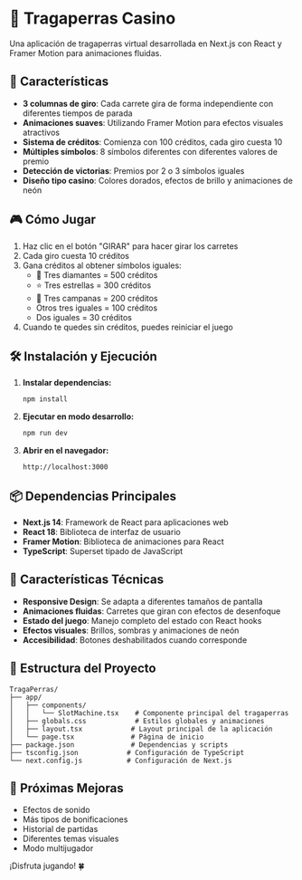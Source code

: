 # 🎰 Tragaperras Casino

Una aplicación de tragaperras virtual desarrollada en Next.js con React y Framer Motion para animaciones fluidas.

## 🚀 Características

- **3 columnas de giro**: Cada carrete gira de forma independiente con diferentes tiempos de parada
- **Animaciones suaves**: Utilizando Framer Motion para efectos visuales atractivos
- **Sistema de créditos**: Comienza con 100 créditos, cada giro cuesta 10
- **Múltiples símbolos**: 8 símbolos diferentes con diferentes valores de premio
- **Detección de victorias**: Premios por 2 o 3 símbolos iguales
- **Diseño tipo casino**: Colores dorados, efectos de brillo y animaciones de neón

## 🎮 Cómo Jugar

1. Haz clic en el botón "GIRAR" para hacer girar los carretes
2. Cada giro cuesta 10 créditos
3. Gana créditos al obtener símbolos iguales:
   - 💎 Tres diamantes = 500 créditos
   - ⭐ Tres estrellas = 300 créditos  
   - 🔔 Tres campanas = 200 créditos
   - Otros tres iguales = 100 créditos
   - Dos iguales = 30 créditos
4. Cuando te quedes sin créditos, puedes reiniciar el juego

## 🛠️ Instalación y Ejecución

1. **Instalar dependencias:**
   ```bash
   npm install
   ```

2. **Ejecutar en modo desarrollo:**
   ```bash
   npm run dev
   ```

3. **Abrir en el navegador:**
   ```
   http://localhost:3000
   ```

## 📦 Dependencias Principales

- **Next.js 14**: Framework de React para aplicaciones web
- **React 18**: Biblioteca de interfaz de usuario
- **Framer Motion**: Biblioteca de animaciones para React
- **TypeScript**: Superset tipado de JavaScript

## 🎨 Características Técnicas

- **Responsive Design**: Se adapta a diferentes tamaños de pantalla
- **Animaciones fluidas**: Carretes que giran con efectos de desenfoque
- **Estado del juego**: Manejo completo del estado con React hooks
- **Efectos visuales**: Brillos, sombras y animaciones de neón
- **Accesibilidad**: Botones deshabilitados cuando corresponde

## 📁 Estructura del Proyecto

```
TragaPerras/
├── app/
│   ├── components/
│   │   └── SlotMachine.tsx    # Componente principal del tragaperras
│   ├── globals.css            # Estilos globales y animaciones
│   ├── layout.tsx            # Layout principal de la aplicación
│   └── page.tsx              # Página de inicio
├── package.json              # Dependencias y scripts
├── tsconfig.json            # Configuración de TypeScript
└── next.config.js           # Configuración de Next.js
```

## 🎯 Próximas Mejoras

- Efectos de sonido
- Más tipos de bonificaciones
- Historial de partidas
- Diferentes temas visuales
- Modo multijugador

¡Disfruta jugando! 🍀
